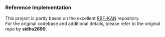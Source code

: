 ### Reference Implementation

This project is partly based on the excellent [RBF-KAN](https://github.com/sidhu2690/RBF-KAN) repository.  
For the original codebase and additional details, please refer to the original repo by **sidhu2690**.

